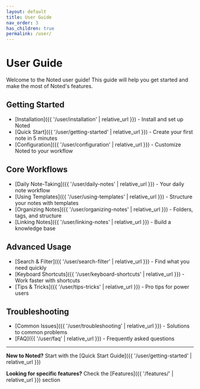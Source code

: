 ```yaml
---
layout: default
title: User Guide
nav_order: 3
has_children: true
permalink: /user/
---
```


# User Guide

Welcome to the Noted user guide! This guide will help you get started and make the most of Noted's features.

## Getting Started

- [Installation]({{ '/user/installation' | relative_url }}) - Install and set up Noted
- [Quick Start]({{ '/user/getting-started' | relative_url }}) - Create your first note in 5 minutes
- [Configuration]({{ '/user/configuration' | relative_url }}) - Customize Noted to your workflow

## Core Workflows

- [Daily Note-Taking]({{ '/user/daily-notes' | relative_url }}) - Your daily note workflow
- [Using Templates]({{ '/user/using-templates' | relative_url }}) - Structure your notes with templates
- [Organizing Notes]({{ '/user/organizing-notes' | relative_url }}) - Folders, tags, and structure
- [Linking Notes]({{ '/user/linking-notes' | relative_url }}) - Build a knowledge base

## Advanced Usage

- [Search & Filter]({{ '/user/search-filter' | relative_url }}) - Find what you need quickly
- [Keyboard Shortcuts]({{ '/user/keyboard-shortcuts' | relative_url }}) - Work faster with shortcuts
- [Tips & Tricks]({{ '/user/tips-tricks' | relative_url }}) - Pro tips for power users

## Troubleshooting

- [Common Issues]({{ '/user/troubleshooting' | relative_url }}) - Solutions to common problems
- [FAQ]({{ '/user/faq' | relative_url }}) - Frequently asked questions

---

**New to Noted?** Start with the [Quick Start Guide]({{ '/user/getting-started' | relative_url }})

**Looking for specific features?** Check the [Features]({{ '/features/' | relative_url }}) section
